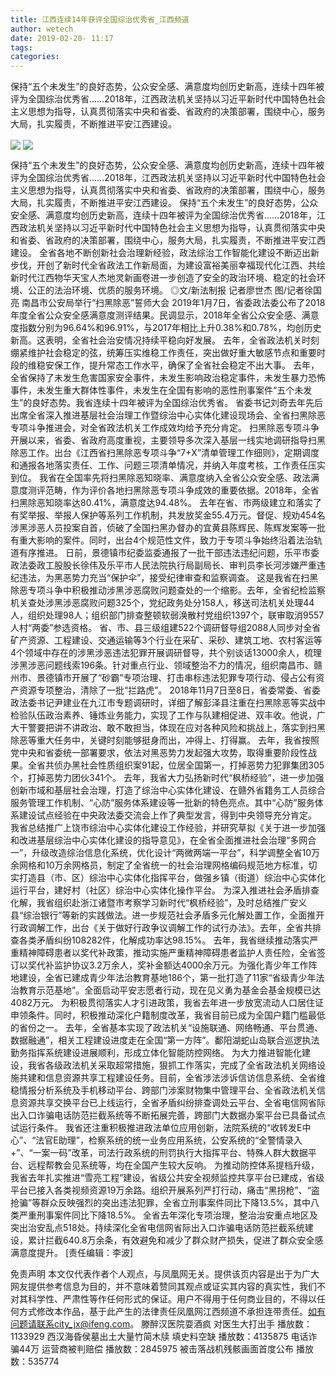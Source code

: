 ```yaml
---
title: 江西连续14年获评全国综治优秀省_江西频道
author: wetech
date: 2019-02-20- 11:17
tags: 
categories: 
---
```

保持“五个未发生”的良好态势，公众安全感、满意度均创历史新高，连续十四年被评为全国综治优秀省……2018年，江西政法机关坚持以习近平新时代中国特色社会主义思想为指导，认真贯彻落实中央和省委、省政府的决策部署，围绕中心，服务大局，扎实履责，不断推进平安江西建设。
<!-- more -->
                
<img align="center" border="0" src="http://p1.ifengimg.com/a/2019_08/45a4a03b79f4c0a_size46_w500_h262.jpg" />
                
<img align="center" border="0" src="http://p2.ifengimg.com/a/2016/0810/204c433878d5cf9size1_w16_h16.png" />
                
            
保持“五个未发生”的良好态势，公众安全感、满意度均创历史新高，连续十四年被评为全国综治优秀省……2018年，江西政法机关坚持以习近平新时代中国特色社会主义思想为指导，认真贯彻落实中央和省委、省政府的决策部署，围绕中心，服务大局，扎实履责，不断推进平安江西建设。
保持“五个未发生”的良好态势，公众安全感、满意度均创历史新高，连续十四年被评为全国综治优秀省……2018年，江西政法机关坚持以习近平新时代中国特色社会主义思想为指导，认真贯彻落实中央和省委、省政府的决策部署，围绕中心，服务大局，扎实履责，不断推进平安江西建设。
全省各地不断创新社会治理新经验，政法综治工作智能化建设不断迈出新步伐，开创了新时代全省政法工作新局面，为建设富裕美丽幸福现代化江西、共绘新时代江西物华天宝人杰地灵新画卷进一步创造了安全的政治环境、稳定的社会环境、公正的法治环境、优质的服务环境。
◎文/新法制报 记者廖世杰 图/记者徐国亮
南昌市公安局举行“扫黑除恶”誓师大会
2019年1月7日，省委政法委公布了2018年度全省公众安全感满意度测评结果。民调显示，2018年全省公众安全感、满意度指数分别为96.64%和96.91%，与2017年相比上升0.38%和0.78%，均创历史新高。这表明，全省社会治安情况持续平稳向好发展。
去年，全省政法机关时刻绷紧维护社会稳定的弦，统筹压实维稳工作责任，突出做好重大敏感节点和重要时段的维稳安保工作，提升常态工作水平，确保了全省社会稳定不出大事。
去年，全省保持了未发生危害国家安全事件，未发生影响政治稳定事件，未发生暴力恐怖事件，未发生重大群体性事件，未发生在全国有影响的恶性刑事案件“五个未发生”的良好态势。我省连续十四年被评为全国综治优秀省。
省委书记刘奇去年先后出席全省深入推进基层社会治理工作暨综治中心实体化建设现场会、全省扫黑除恶专项斗争推进会，对全省政法机关工作成效均给予充分肯定。
扫黑除恶专项斗争开展以来，省委、省政府高度重视，主要领导多次深入基层一线实地调研指导扫黑除恶工作。出台《江西省扫黑除恶专项斗争“7+X”清单管理工作细则》，定期调度和通报各地落实责任、工作、问题三项清单情况，并纳入年度考核，工作责任压实到位。
我省在全国率先将扫黑除恶知晓率、满意度纳入全省公众安全感、政法满意度测评范畴，作为评价各地扫黑除恶专项斗争成效的重要依据。2018年，全省扫黑除恶知晓率达80.41%，满意度达94.48%。
去年在省、市两级建立和落实了有奖举报、举报人保护等系列工作机制，共发放奖金55.4万元。督促、规劝454名涉黑涉恶人员投案自首，侦破了全国扫黑办督办的宜黄县陈辉民、陈辉发案等一批有重大影响的案件。同时，出台4个规范性文件，致力于专项斗争始终沿着法治轨道有序推进。
日前，景德镇市纪委监委通报了一批干部违法违纪问题，乐平市委政法委政工股股长徐伟及乐平市人民法院执行局副局长、审判员李长河涉嫌严重违纪违法，为黑恶势力充当“保护伞”，接受纪律审查和监察调查。
这是我省在扫黑除恶专项斗争中积极推动涉黑涉恶腐败问题查处的一个缩影。去年，全省纪检监察机关查处涉黑涉恶腐败问题325个，党纪政务处分158人，移送司法机关处理44人，组织处理98人；组织部门排查整顿软弱涣散村党组织1397个，联审取消9557人村“两委”参选资格。
省、市、县三级组建522个调研督导组2088人同步对全省矿产资源、工程建设、交通运输等3个行业在采矿、采砂、建筑工地、农村客运等4个领域中存在的涉黑涉恶违法犯罪开展调研督导，共个别谈话13000余人，梳理涉黑涉恶问题线索196条。针对重点行业、领域整治不力的情况，组织南昌市、赣州市、景德镇市开展了“砂霸”专项治理、打击串标违法犯罪专项行动、侵占公有资产资源专项整治，清除了一批“拦路虎”。
2018年11月7日至8日，省委常委、省委政法委书记尹建业在九江市专题调研时，详细了解彭泽县注重在扫黑除恶等实战中检验队伍政治素养、锤炼业务能力，实现了工作与队建相促进、双丰收。他说，广大干警要把讲不讲政治、敢不敢担当，体现在应对各种风险和挑战上，落实到扫黑除恶等重大任务中，关键时刻能够挺身而出，冲得上、打得赢。
去年，我省按照党中央和省委统一部署要求，依法对黑恶势力发起强大攻势，取得重要阶段性战果。全省共侦办黑社会性质组织案91起，位居全国第一，打掉恶势力犯罪集团305个，打掉恶势力团伙341个。
去年，我省大力弘扬新时代“枫桥经验”，进一步加强创新市域和基层社会治理，打造了综治中心实体化建设、在赣外省籍务工人员综合服务管理工作机制、“心防”服务体系建设等一批新的特色亮点。其中“心防”服务体系建设试点经验在中央政法委交流会上作了典型发言，得到中央领导充分肯定。
我省总结推广上饶市综治中心实体化建设工作经验，并研究草拟《关于进一步加强和改进基层综治中心实体化建设的指导意见》，在全省全面推进社会治理“多网合一”，升级改造综治信息化系统，优化设计“两微两端一平台”，科学调整全省10万余网格和10万余网格员，制定了全省统一的社会治理网格编码规范地方标准，切实打造县（市、区）综治中心实体化指挥平台，做强乡镇（街道）综治中心实体化运行平台，建好村（社区）综治中心实体化操作平台。
为深入推进社会矛盾排查化解，我省组织赴浙江诸暨市考察学习新时代“枫桥经验”，及时总结推广安义县“综治银行”等新的实践做法。进一步规范社会矛盾多元化解处置工作，全面推开行政调解工作，出台《关于做好行政争议调解工作的试行办法》。去年，全省共排查各类矛盾纠纷108282件，化解成功率达98.15%。
去年，我省继续推动落实严重精神障碍患者以奖代补政策，推动实施严重精神障碍患者监护人责任险，全省签订以奖代补监护协议3.2万余人，奖补金额达4000余万元。为强化青少年工作阵地建设，全省已建成青少年法治教育基地186个，第一批打造了11家“省级青少年法治教育示范基地”。全面启动平安志愿者行动，现在见义勇为基金会基金规模已达4082万元。
为积极贯彻落实人才引进政策，我省去年进一步放宽流动人口居住证申领条件。同时，积极推动深化户籍制度改革，我省目前已成为全国户籍门槛最低的省份之一。
去年，全省基本实现了政法机关“设施联通、网络畅通、平台贯通、数据融通”，相关工程建设进度走在全国“第一方阵”。鄱阳湖蛇山岛联合巡逻执法勤务指挥系统建设进展顺利，形成立体化智能防控网络。
为大力推进智能化建设，我省各级政法机关采取超常措施，狠抓工作落实，完成了全省政法机关网络设施共建和信息资源共享工程建设任务。目前，全省涉法涉诉信访信息系统、全省维稳情报分析系统及手机移动平台、跨部门涉案财物集中管理平台、全省政法机关信息资源共享交换平台已上线运行，全省矛盾纠纷排查调处云平台、全省电信网省际出入口诈骗电话防范拦截系统等不断拓展完善，跨部门大数据办案平台已具备试点试运行条件。
我省还注重积极推进政法单位应用创新，法院系统的“收转发E中心”、“法官E助理”，检察系统的统一业务应用系统，公安系统的“全警情录入+”、“一案一码”改革，司法行政系统的刑罚执行大指挥平台、特殊人群大数据平台、远程帮教会见系统等，均在全国产生较大反响。
为推动防控体系提档升级，我省去年扎实推进“雪亮工程”建设，省级公共安全视频监控共享平台已建成，省级平台已接入各类视频资源19万余路。组织开展系列严打行动，痛击“黑拐枪”、“盗抢骗”等群众反映强烈的突出违法犯罪，全省立刑事案件同比下降13.5%，其中八类严重刑事案件同比下降18.5%。
全省去年深化专项治理，整治治安重点地区及突出治安乱点518处。持续深化全省电信网省际出入口诈骗电话防范拦截系统建设，累计拦截640.8万余条，有效避免和减少了群众财产损失，促进了群众安全感满意度提升。
[责任编辑：李波]
            
免责声明
本文仅代表作者个人观点，与凤凰网无关。提供该页内容是出于为广大网友提供参考信息为目的，并不意味着赞同其观点或证实其内容的真实性，我们不对其科学性、严肃性等作任何形式的保证。用户不得用于任何商业目的，不得以任何方式修改本作品，基于此产生的法律责任凤凰网江西频道不承担连带责任。如有问题请联系city_jx@ifeng.com。
滕醉汉医院耍酒疯 对医生大打出手
播放数：1133929
西汉海昏侯墓出土大量竹简木牍 填史料空缺
播放数：4135875
电话诈骗44万 运营商被判赔偿
播放数：2845975
被击落战机残骸画面首度公布
播放数：535774
